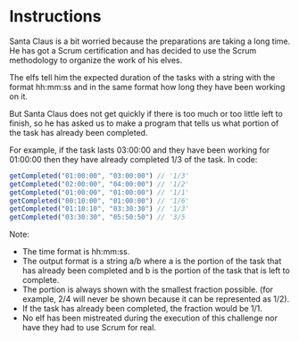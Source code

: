 # Instructions

Santa Claus is a bit worried because the preparations are taking a long time. He has got a Scrum certification and has decided to use the Scrum methodology to organize the work of his elves.

The elfs tell him the expected duration of the tasks with a string with the format hh:mm:ss and in the same format how long they have been working on it.

But Santa Claus does not get quickly if there is too much or too little left to finish, so he has asked us to make a program that tells us what portion of the task has already been completed.

For example, if the task lasts 03:00:00 and they have been working for 01:00:00 then they have already completed 1/3 of the task. In code:

```js
getCompleted("01:00:00", "03:00:00") // '1/3'
getCompleted("02:00:00", "04:00:00") // '1/2'
getCompleted("01:00:00", "01:00:00") // '1/1'
getCompleted("00:10:00", "01:00:00") // '1/6'
getCompleted("01:10:10", "03:30:30") // '1/3'
getCompleted("03:30:30", "05:50:50") // '3/5
```

Note:

- The time format is hh:mm:ss.
- The output format is a string a/b where a is the portion of the task that has already been completed and b is the portion of the task that is left to complete.
- The portion is always shown with the smallest fraction possible. (for example, 2/4 will never be shown because it can be represented as 1/2).
- If the task has already been completed, the fraction would be 1/1.
- No elf has been mistreated during the execution of this challenge nor have they had to use Scrum for real.
